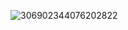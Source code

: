 ![306902344076202822](https://cloud.githubusercontent.com/assets/5202391/14772757/522e464a-0ad4-11e6-915c-42997be2e275.jpg)
